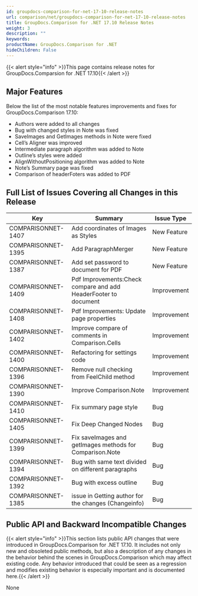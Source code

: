 ```yaml
---
id: groupdocs-comparison-for-net-17-10-release-notes
url: comparison/net/groupdocs-comparison-for-net-17-10-release-notes
title: GroupDocs.Comparison for .NET 17.10 Release Notes
weight: 3
description: ""
keywords: 
productName: GroupDocs.Comparison for .NET
hideChildren: False
---
```

{{< alert style="info" >}}This page contains release notes for GroupDocs.Comparsion for .NET 17.10{{< /alert >}}

## Major Features

Below the list of the most notable features improvements and fixes for GroupDocs.Comparison 17.10:

*   Authors were added to all changes
*   Bug with changed styles in Note was fixed
*   SaveImages and GetImages methods in Note were fixed
*   Cell’s Aligner was improved
*   Intermediate paragraph algorithm was added to Note
*   Outline’s styles were added
*   AlignWithoutPositioning algorithm was added to Note
*   Note’s Summary page was fixed
*   Comparison of headerFoters was added to PDF

## Full List of Issues Covering all Changes in this Release

| Key | Summary | Issue Type |
| --- | --- | --- |
| COMPARISONNET-1407 | Add coordinates of Images as Styles | New Feature |
| COMPARISONNET-1395 | Add ParagraphMerger | New Feature |
| COMPARISONNET-1387 | Add set password to document for PDF | New Feature |
| COMPARISONNET-1409 | Pdf Improvements:Check compare and add HeaderFooter to document | Improvement |
| COMPARISONNET-1408 | Pdf Improvements: Update page properties | Improvement |
| COMPARISONNET-1402 | Improve compare of comments in Comparison.Cells | Improvement |
| COMPARISONNET-1400 | Refactoring for settings code | Improvement |
| COMPARISONNET-1396 | Remove null checking from FeelChild method | Improvement |
| COMPARISONNET-1390 | Improve Comparison.Note | Improvement |
| COMPARISONNET-1410 | Fix summary page style | Bug |
| COMPARISONNET-1405 | Fix Deep Changed Nodes | Bug |
| COMPARISONNET-1399 | Fix saveImages and getImages methods for Comparison.Note | Bug |
| COMPARISONNET-1394 | Bug with same text divided on different paragraphs | Bug |
| COMPARISONNET-1392 | Bug with excess outline | Bug |
| COMPARISONNET-1385 | issue in Getting author for the changes (Changeinfo) | Bug |

## Public API and Backward Incompatible Changes

{{< alert style="info" >}}This section lists public API changes that were introduced in GroupDocs.Comparison for .NET 17.10. It includes not only new and obsoleted public methods, but also a description of any changes in the behavior behind the scenes in GroupDocs.Comparison which may affect existing code. Any behavior introduced that could be seen as a regression and modifies existing behavior is especially important and is documented here.{{< /alert >}}

  

None

